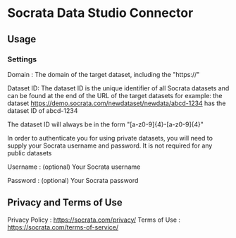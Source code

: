 # Socrata Data Studio Connector

## Usage

### Settings

Domain : The domain of the target dataset, including the "https://"

Dataset ID: The dataset ID is the unique identifier of all Socrata datasets and can be found at the end of the URL of the target datasets
for example: the dataset https://demo.socrata.com/newdataset/newdata/abcd-1234 has the dataset ID of abcd-1234

The dataset ID will always be in the form "[a-z0-9]{4}-[a-z0-9]{4}"

In order to authenticate you for using private datasets, you will need to supply your Socrata username and password. It is not required for any public datasets

Username : (optional) Your Socrata username

Password : (optional) Your Socrata password

## Privacy and Terms of Use

Privacy Policy : https://socrata.com/privacy/
Terms of Use : https://socrata.com/terms-of-service/
